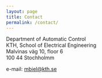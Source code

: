 ```yaml
---
layout: page
title: Contact
permalink: /contact/
---
```


Department of Automatic Control  
KTH, School of Electrical Engineering  
Malvinas väg 10, floor 6  
100 44 Stochholmm

e-mail: mbiel@kth.se
